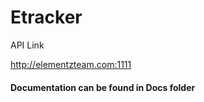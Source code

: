 # Etracker


API Link

http://elementzteam.com:1111



#### Documentation can be found in Docs folder